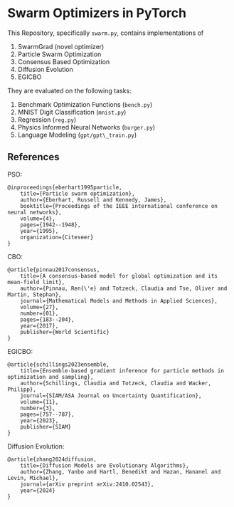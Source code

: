 # Swarm Optimizers in PyTorch

This Repository, specifically `swarm.py`, contains implementations of 

1. SwarmGrad (novel optimizer)
2. Particle Swarm Optimization
3. Consensus Based Optimization
4. Diffusion Evolution
5. EGICBO

They are evaluated on the following tasks:

1. Benchmark Optimization Functions (`bench.py`)
2. MNIST Digit Classification (`mnist.py`)
3. Regression (`reg.py`)
4. Physics Informed Neural Networks (`burger.py`)
5. Language Modeling (`gpt/gpt\_train.py`)


## References

PSO:
```
@inproceedings{eberhart1995particle,
    title={Particle swarm optimization},
    author={Eberhart, Russell and Kennedy, James},
    booktitle={Proceedings of the IEEE international conference on neural networks},
    volume={4},
    pages={1942--1948},
    year={1995},
    organization={Citeseer}
}
```

CBO:
```
@article{pinnau2017consensus,
    title={A consensus-based model for global optimization and its mean-field limit},
    author={Pinnau, Ren{\'e} and Totzeck, Claudia and Tse, Oliver and Martin, Stephan},
    journal={Mathematical Models and Methods in Applied Sciences},
    volume={27},
    number={01},
    pages={183--204},
    year={2017},
    publisher={World Scientific}
}
```

EGICBO:
```
@article{schillings2023ensemble,
    title={Ensemble-based gradient inference for particle methods in optimization and sampling},
    author={Schillings, Claudia and Totzeck, Claudia and Wacker, Philipp},
    journal={SIAM/ASA Journal on Uncertainty Quantification},
    volume={11},
    number={3},
    pages={757--787},
    year={2023},
    publisher={SIAM}
}
```

Diffusion Evolution:
``` 
@article{zhang2024diffusion,
    title={Diffusion Models are Evolutionary Algorithms},
    author={Zhang, Yanbo and Hartl, Benedikt and Hazan, Hananel and Levin, Michael},
    journal={arXiv preprint arXiv:2410.02543},
    year={2024}
}
```
